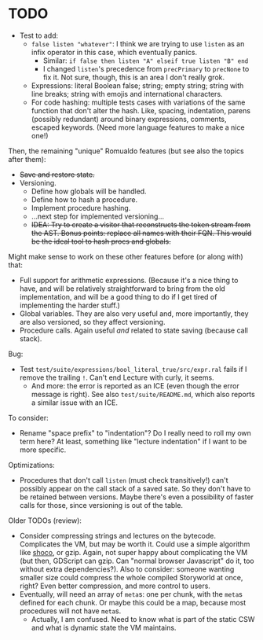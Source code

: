# TODO

* Test to add:
    * `false listen "whatever"`: I think we are trying to use `listen` as an
      infix operator in this case, which eventually panics.
        * Similar: `if false then listen "A" elseif true listen "B" end`
        * I changed `listen`'s precedence from `precPrimary` to `precNone` to
          fix it. Not sure, though, this is an area I don't really grok.
    * Expressions: literal Boolean false; string; empty string; string with line
      breaks; string with emojis and international characters.
    * For code hashing: multiple tests cases with variations of the same
      function that don't alter the hash. Like, spacing, indentation, parens
      (possibly redundant) around binary expressions, comments, escaped
      keywords. (Need more language features to make a nice one!)

Then, the remaining "unique" Romualdo features (but see also the topics after
them):

* ~~Save and restore state.~~
* Versioning.
    * Define how globals will be handled.
    * Define how to hash a procedure.
    * Implement procedure hashing.
    * ...next step for implemented versioning...
    * ~~IDEA: Try to create a visitor that reconstructs the token stream from the
      AST. Bonus points: replace all names with their FQN. This would be the
      ideal tool to hash procs and globals.~~

Might make sense to work on these other features before (or along with) that:

* Full support for arithmetic expressions. (Because it's a nice thing to have,
  and will be relatively straightforward to bring from the old implementation,
  and will be a good thing to do if I get tired of implementing the harder
  stuff.)
* Global variables. They are also very useful and, more importantly, they are
  also versioned, so they affect versioning.
* Procedure calls. Again useful *and* related to state saving (because call
  stack).

Bug:

* Test `test/suite/expressions/bool_literal_true/src/expr.ral` fails if I remove
  the trailing `!`. Can't end Lecture with curly, it seems.
    * And more: the error is reported as an ICE (even though the error message
      is right). See also `test/suite/README.md`, which also reports a similar
      issue with an ICE.

To consider:

* Rename "space prefix" to "indentation"? Do I really need to roll my own term
  here? At least, something like "lecture indentation" if I want to be more
  specific.

Optimizations:

* Procedures that don't call `listen` (must check transitively!) can't possibly
  appear on the call stack of a saved sate. So they don't have to be retained
  between versions. Maybe there's even a possibility of faster calls for those,
  since versioning is out of the table.

Older TODOs (review):

* Consider compressing strings and lectures on the bytecode. Complicates the VM,
  but may be worth it. Could use a simple algorithm like
  [shoco](https://ed-von-schleck.github.io/shoco/), or gzip. Again, not super
  happy about complicating the VM (but then, GDScript can gzip. Can "normal
  browser Javascript" do it, too without extra dependencies?). Also to consider:
  someone wanting smaller size could compress the whole compiled Storyworld at
  once, right? Even better compression, and more control to users.
* Eventually, will need an array of `meta`s: one per chunk, with the `meta`s
  defined for each chunk. Or maybe this could be a map, because most
  procedures will not have `meta`s.
    * Actually, I am confused. Need to know what is part of the static CSW
      and what is dynamic state the VM maintains.
